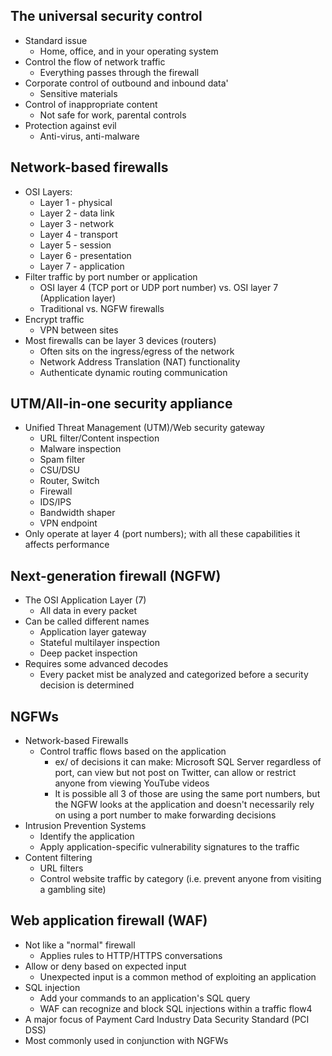 ## The universal security control
- Standard issue
	- Home, office, and in your operating system
- Control the flow of network traffic
	- Everything passes through the firewall
- Corporate control of outbound and inbound data'
	- Sensitive materials
- Control of inappropriate content
	- Not safe for work, parental controls
- Protection against evil
	- Anti-virus, anti-malware
## Network-based firewalls
- OSI Layers:
	- Layer 1 - physical
	- Layer 2 - data link
	- Layer 3 - network
	- Layer 4 - transport
	- Layer 5 - session
	- Layer 6 - presentation
	- Layer 7 - application
- Filter traffic by port number or application
	- OSI layer 4 (TCP port or UDP port number) vs. OSI layer 7 (Application layer)
	- Traditional vs. NGFW firewalls
- Encrypt traffic
	- VPN between sites
- Most firewalls can be layer 3 devices (routers)
	- Often sits on the ingress/egress of the network
	- Network Address Translation (NAT) functionality
	- Authenticate dynamic routing communication
## UTM/All-in-one security appliance
- Unified Threat Management (UTM)/Web security gateway
	- URL filter/Content inspection
	- Malware inspection
	- Spam filter
	- CSU/DSU
	- Router, Switch
	- Firewall
	- IDS/IPS
	- Bandwidth shaper
	- VPN endpoint
- Only operate at layer 4 (port numbers); with all these capabilities it affects performance
## Next-generation firewall (NGFW)
- The OSI Application Layer (7)
	- All data in every packet
- Can be called different names
	- Application layer gateway
	- Stateful multilayer inspection
	- Deep packet inspection
- Requires some advanced decodes
	- Every packet mist be analyzed and categorized before a security decision is determined
## NGFWs
- Network-based Firewalls
	- Control traffic flows based on the application
		- ex/ of decisions it can make:  Microsoft SQL Server regardless of port, can view but not post on Twitter, can allow or restrict anyone from viewing YouTube videos
		- It is possible all 3 of those are using the same port numbers, but the NGFW looks at the application and doesn't necessarily rely on using a port number to make forwarding decisions 
- Intrusion Prevention Systems
	- Identify the application
	- Apply application-specific vulnerability signatures to the traffic
- Content filtering
	- URL filters
	- Control website traffic by category (i.e. prevent anyone from visiting a gambling site)
## Web application firewall (WAF)
- Not like a "normal" firewall
	- Applies rules to HTTP/HTTPS conversations
- Allow or deny based on expected input
	- Unexpected input is a common method of exploiting an application
- SQL injection
	- Add your commands to an application's SQL query
	- WAF can recognize and block SQL injections within a traffic flow4
- A major focus of Payment Card Industry Data Security Standard (PCI DSS)
- Most commonly used in conjunction with NGFWs